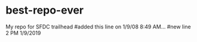 # best-repo-ever
My repo for SFDC trailhead
#added this line on 1/9/08 8:49 AM...
#new line 2 PM 1/9/2019


